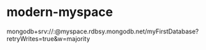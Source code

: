 # modern-myspace
mongodb+srv://<javim1224>:<Monterey96>@myspace.rdbsy.mongodb.net/myFirstDatabase?retryWrites=true&w=majority